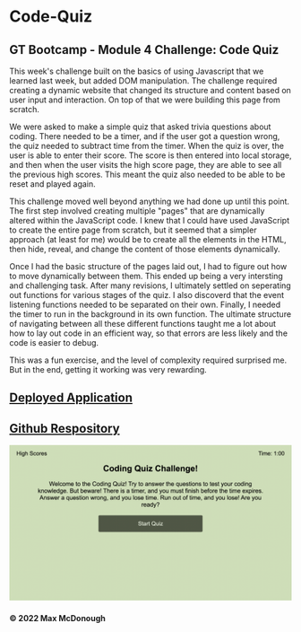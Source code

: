 # Code-Quiz

## GT Bootcamp - Module 4 Challenge: Code Quiz

This week's challenge built on the basics of using Javascript that we learned last week, but added DOM manipulation. The challenge required creating a dynamic website that changed its structure and content based on user input and interaction. On top of that we were building this page from scratch.

We were asked to make a simple quiz that asked trivia questions about coding. There needed to be a timer, and if the user got a question wrong, the quiz needed to subtract time from the timer. When the quiz is over, the user is able to enter their score. The score is then entered into local storage, and then when the user visits the high score page, they are able to see all the previous high scores. This meant the quiz also needed to be able to be reset and played again.

This challenge moved well beyond anything we had done up until this point. The first step involved creating multiple "pages" that are dynamically altered within the JavaScript code. I knew that I could have used JavaScript to create the entire page from scratch, but it seemed that a simpler approach (at least for me) would be to create all the elements in the HTML, then hide, reveal, and change the content of those elements dynamically.

Once I had the basic structure of the pages laid out, I had to figure out how to move dynamically between them. This ended up being a very intersting and challenging task. After many revisions, I ultimately settled on seperating out functions for various stages of the quiz. I also discoverd that the event listening functions needed to be separated on their own. Finally, I needed the timer to run in the background in its own function. The ultimate structure of navigating between all these different functions taught me a lot about how to lay out code in an efficient way, so that errors are less likely and the code is easier to debug.

This was a fun exercise, and the level of complexity required surprised me. But in the end, getting it working was very rewarding.

## [Deployed Application](https://mmmphoto.github.io/Code-Quiz/)
## [Github Respository](https://github.com/MMMPhoto/Code-Quiz)

![Screenshot of Password-Generator](./assets/images/code-quiz-screenshot.png)

#### © 2022 Max McDonough
